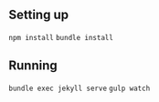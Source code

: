 ## Setting up
```npm install```
```bundle install```

## Running
```bundle exec jekyll serve```
```gulp watch```
